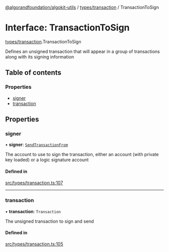 [@algorandfoundation/algokit-utils](../README.md) / [types/transaction](../modules/types_transaction.md) / TransactionToSign

# Interface: TransactionToSign

[types/transaction](../modules/types_transaction.md).TransactionToSign

Defines an unsigned transaction that will appear in a group of transactions along with its signing information

## Table of contents

### Properties

- [signer](types_transaction.TransactionToSign.md#signer)
- [transaction](types_transaction.TransactionToSign.md#transaction)

## Properties

### signer

• **signer**: [`SendTransactionFrom`](../modules/types_transaction.md#sendtransactionfrom)

The account to use to sign the transaction, either an account (with private key loaded) or a logic signature account

#### Defined in

[src/types/transaction.ts:107](https://github.com/algorandfoundation/algokit-utils-ts/blob/main/src/types/transaction.ts#L107)

___

### transaction

• **transaction**: `Transaction`

The unsigned transaction to sign and send

#### Defined in

[src/types/transaction.ts:105](https://github.com/algorandfoundation/algokit-utils-ts/blob/main/src/types/transaction.ts#L105)

